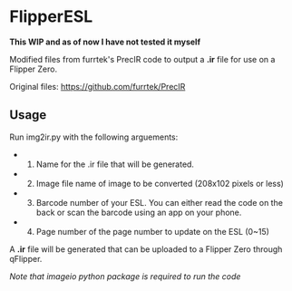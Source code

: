 # FlipperESL
**This WIP and as of now I have not tested it myself**

Modified files from furrtek's PrecIR code to output a **.ir** file for use on a Flipper Zero.

Original files: https://github.com/furrtek/PrecIR

## Usage
Run img2ir.py with the following arguements: 
* 1. Name for the .ir file that will be generated. 
* 2. Image file name of image to be converted (208x102 pixels or less)
* 3. Barcode number of your ESL. You can either read the code on the back or scan the barcode using an app on your phone.
* 4. Page number of the page number to update on the ESL (0~15)

A **.ir** file will be generated that can be uploaded to a Flipper Zero through qFlipper.

*Note that imageio python package is required to run the code*
